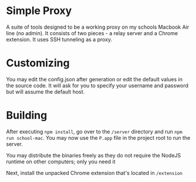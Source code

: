 # Simple Proxy
A suite of tools designed to be a working proxy on my schools Macbook Air line (no admin).
It consists of two pieces - a relay server and a Chrome extension. It uses SSH tunneling as a proxy.

# Customizing
You may edit the config.json after generation or edit the default values in the source code. It will ask for you to specify your username and password but will assume the default host.

# Building
After executing `npm install`, go over to the `/server` directory and run `npm run school-mac`.
You may now use the `P.app` file in the project root to run the server.

You may distribute the binaries freely as they do not require the NodeJS runtime on other computers; only you need it

Next, install the unpacked Chrome extension that's located in `/extension`